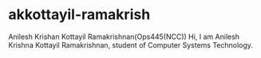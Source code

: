 # akkottayil-ramakrish
Anilesh Krishan Kottayil Ramakrishnan(Ops445(NCC))
Hi, I am Anilesh Krishna Kottayil Ramakrishnan, student of Computer Systems Technology.
